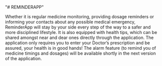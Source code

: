 "# REMINDERAPP"

Whether it is regular medicine monitoring, providing dosage reminders or informing your contacts about any possible medical emergency, ReminderApp will stay by your side every step of the way to a safer and more disciplined lifestyle. It is also equipped with health tips, which can be shared amongst near and dear ones directly through the application. 
The application only requires you to enter your Doctor’s prescription and be assured, your health is in good hands!
The alarm feature (to remind you of medicine timings and dosages) will be available shortly in the next version of the application.


